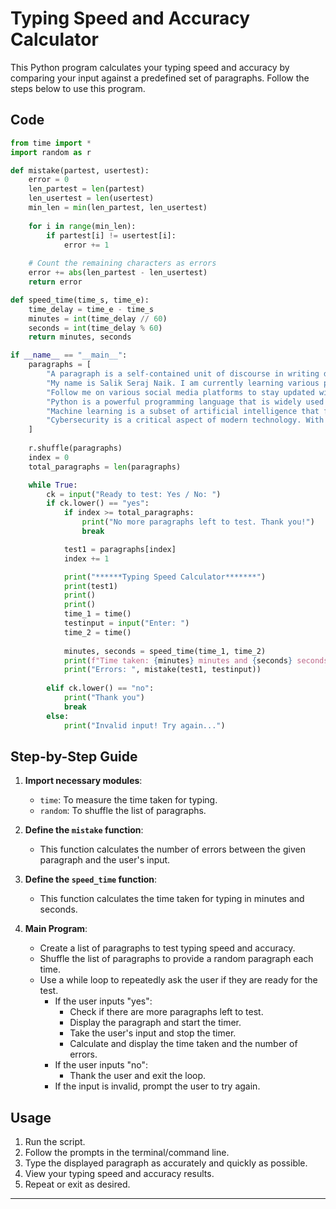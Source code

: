 # Typing Speed and Accuracy Calculator

This Python program calculates your typing speed and accuracy by comparing your input against a predefined set of paragraphs. Follow the steps below to use this program.

## Code

```python
from time import *
import random as r

def mistake(partest, usertest):
    error = 0
    len_partest = len(partest)
    len_usertest = len(usertest)
    min_len = min(len_partest, len_usertest)
    
    for i in range(min_len):
        if partest[i] != usertest[i]:
            error += 1
            
    # Count the remaining characters as errors
    error += abs(len_partest - len_usertest)
    return error

def speed_time(time_s, time_e):
    time_delay = time_e - time_s
    minutes = int(time_delay // 60)
    seconds = int(time_delay % 60)
    return minutes, seconds

if __name__ == "__main__":
    paragraphs = [
        "A paragraph is a self-contained unit of discourse in writing dealing with a particular point or idea. A paragraph consists of one or more sentences. Though not required by the syntax of any language, paragraphs are usually an expected part of formal writing, used to organize longer prose.",
        "My name is Salik Seraj Naik. I am currently learning various programming languages and working on improving my technical skills. I have a passion for cybersecurity and data science, and I am looking forward to contributing to these fields.",
        "Follow me on various social media platforms to stay updated with my latest projects and achievements. I am actively engaged in sharing knowledge and collaborating with others in the tech community.",
        "Python is a powerful programming language that is widely used in various domains such as web development, data science, artificial intelligence, and more. Its simplicity and readability make it a popular choice for beginners and experts alike.",
        "Machine learning is a subset of artificial intelligence that focuses on building systems that learn from data. These systems improve their performance over time without being explicitly programmed. Applications of machine learning can be found in numerous fields, including healthcare, finance, and marketing.",
        "Cybersecurity is a critical aspect of modern technology. With the increasing reliance on digital systems, protecting sensitive information from cyber threats has become more important than ever. Understanding the principles of cybersecurity and implementing best practices can help safeguard data and ensure the integrity of systems."
    ]
    
    r.shuffle(paragraphs)
    index = 0
    total_paragraphs = len(paragraphs)

    while True:
        ck = input("Ready to test: Yes / No: ")
        if ck.lower() == "yes":
            if index >= total_paragraphs:
                print("No more paragraphs left to test. Thank you!")
                break

            test1 = paragraphs[index]
            index += 1

            print("******Typing Speed Calculator*******")
            print(test1)
            print()
            print()
            time_1 = time()
            testinput = input("Enter: ")
            time_2 = time()
    
            minutes, seconds = speed_time(time_1, time_2)
            print(f"Time taken: {minutes} minutes and {seconds} seconds")
            print("Errors: ", mistake(test1, testinput))
    
        elif ck.lower() == "no":
            print("Thank you")
            break
        else:
            print("Invalid input! Try again...")
```

## Step-by-Step Guide

1. **Import necessary modules**:
   - `time`: To measure the time taken for typing.
   - `random`: To shuffle the list of paragraphs.

2. **Define the `mistake` function**:
   - This function calculates the number of errors between the given paragraph and the user's input.

3. **Define the `speed_time` function**:
   - This function calculates the time taken for typing in minutes and seconds.

4. **Main Program**:
   - Create a list of paragraphs to test typing speed and accuracy.
   - Shuffle the list of paragraphs to provide a random paragraph each time.
   - Use a while loop to repeatedly ask the user if they are ready for the test.
     - If the user inputs "yes":
       - Check if there are more paragraphs left to test.
       - Display the paragraph and start the timer.
       - Take the user's input and stop the timer.
       - Calculate and display the time taken and the number of errors.
     - If the user inputs "no":
       - Thank the user and exit the loop.
     - If the input is invalid, prompt the user to try again.

## Usage

1. Run the script.
2. Follow the prompts in the terminal/command line.
3. Type the displayed paragraph as accurately and quickly as possible.
4. View your typing speed and accuracy results.
5. Repeat or exit as desired.
---